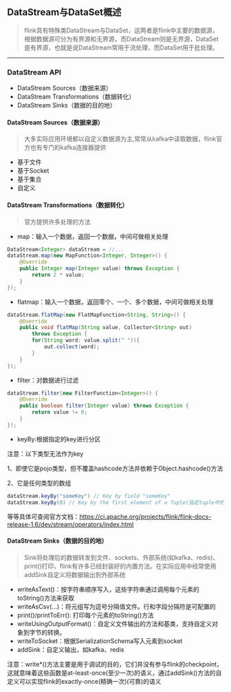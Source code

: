 ## DataStream与DataSet概述
>flink具有特殊类DataStream与DataSet，这两者是flink中主要的数据源，根据数据源可分为有界源和无界源，而DataStream则是无界源，DataSet是有界源，也就是说DataStream常用于流处理，而DataSet用于批处理。

---

### DataStream API 

- DataStream Sources（数据来源）
- DataStream Transformations（数据转化）
- DataStream Sinks（数据的目的地）

#### DataStream Sources（数据来源）
>大多实际应用环境都以自定义数据源为主,常常从kafka中读取数据，flink官方也有专门的kafka连接器提供
- 基于文件
- 基于Socket
- 基于集合
- 自定义


#### DataStream Transformations（数据转化）
> 官方提供许多处理的方法
- map：输入一个数据，返回一个数据，中间可做相关处理
```java
DataStream<Integer> dataStream = //...
dataStream.map(new MapFunction<Integer, Integer>() {
    @Override
    public Integer map(Integer value) throws Exception {
        return 2 * value;
    }
});
```
- flatmap：输入一个数据，返回零个、一个、多个数据，中间可做相关处理
```java
dataStream.flatMap(new FlatMapFunction<String, String>() {
    @Override
    public void flatMap(String value, Collector<String> out)
        throws Exception {
        for(String word: value.split(" ")){
            out.collect(word);
        }
    }
});
```
- filter：对数据进行过滤
```java
dataStream.filter(new FilterFunction<Integer>() {
    @Override
    public boolean filter(Integer value) throws Exception {
        return value != 0;
    }
});
```
- keyBy:根据指定的key进行分区

注意：以下类型无法作为key

1、即使它是pojo类型，但不覆盖hashcode方法并依赖于Object.hashcode()方法

2、它是任何类型的数组
```java
dataStream.keyBy("someKey") // Key by field "someKey"
dataStream.keyBy(0) // Key by the first element of a Tuple(指定tuple中的第一个元素作为分组key)
```
等等具体可查阅官方文档：https://ci.apache.org/projects/flink/flink-docs-release-1.6/dev/stream/operators/index.html


#### DataStream Sinks（数据的目的地）
> Sink将处理后的数据转发到文件、sockets、外部系统(如kafka、redis)、print()打印，flink有许多已经封装好的内置方法。在实际应用中经常使用addSink自定义将数据输出到外部系统

- writeAsText()：按字符串顺序写入，这些字符串通过调用每个元素的toString()方法来获取
- writeAsCsv(...)：将元组写为逗号分隔值文件。行和字段分隔符是可配置的
- print()/printToErr(): 打印每个元素的toString()方法
- writeUsingOutputFormat()：自定义文件输出的方法和基类，支持自定义对象到字节的转换。
- writeToSocket：根据SerializationSchema写入元素到socket
- addSink：自定义输出，如kafka、redis

注意：write*()方法主要是用于调试的目的，它们并没有参与flink的checkpoint，这就意味着这些函数是at-least-once(至少一次)的语义，通过addSink()方法的自定义可以实现flink的exactly-once(精确一次)(可靠)的语义
